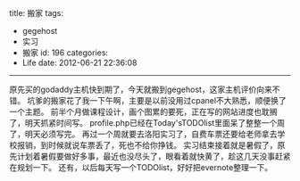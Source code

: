 title: 搬家
tags:
  - gegehost
  - 实习
  - 搬家
id: 196
categories:
  - Life
date: 2012-06-21 22:36:08
---

原先买的godaddy主机快到期了，今天就搬到gegehost，这家主机评价向来不错。
坑爹的搬家花了我一下午啊，主要是以前没用过cpanel不大熟悉，顺便换了一个主题。
前半个月做课程设计，画个图累的要死，正在写的网站进度也耽搁了，明天抓紧时间写。
profile.php已经在Today'sTODOlist里面呆了整整一个周了，明天必须写完。
再过一个周就要去洛阳实习了，自费车票还要给老师拿去学校报销，到时候就说车票丢了，死也不给你挣钱。
实习结束接着就是暑假了，原先计划着暑假要做好多事，最近也没尽头了，眼看着就快黄了，趁这几天没事赶紧在规划一下。
还有，以后每天写一个TODOlist，好好把evernote整理一下。